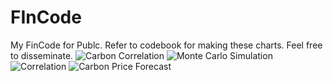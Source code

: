 # FInCode
My FinCode for Publc.
Refer to codebook for making these charts. 
Feel free to disseminate.
![Carbon Correlation](https://user-images.githubusercontent.com/102296479/161433200-bee3e535-ad34-43f4-91cf-5a1e70de7ad3.png)
![Monte Carlo Simulation](https://user-images.githubusercontent.com/102296479/161438327-bdef51ce-9979-4009-a52b-f61ae4ee6688.png)
![Correlation](https://user-images.githubusercontent.com/102296479/161438332-ef2ac2c9-0ba7-422b-8b8b-5e61cf123249.png)
![Carbon Price Forecast](https://user-images.githubusercontent.com/102296479/161438337-fc0fe055-eb96-4fce-a3c1-5c08a6f5bcf3.png)
